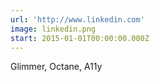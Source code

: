 ```yaml
---
url: 'http://www.linkedin.com'
image: linkedin.png
start: 2015-01-01T00:00:00.000Z
---
```

Glimmer, Octane, A11y
